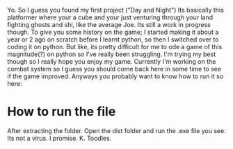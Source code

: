 Yo.
So I guess you found my first project ("Day and Night")
Its basically this platformer where your a cube and your just venturing through your land fighting ghosts and shi, like the average Joe.
Its still a work in progress though.
To give you some history on the game; I started making it about a year or 2 ago on scratch before I learnt python, so then I switched over to coding it on python.
But like, its pretty difficult for me to ode a game of this magnitude(?) on python so I've really been struggling.
I'm trying my best though so I really hope you enjoy my game.
Currently I'm working on the combat system so I guess you should come back here in some time to see if the game improved.
Anyways you probably want to know how to run it so here:
# How to run the file
After extracting the folder.
Open the dist folder and run the .exe file you see.
Its not a virus.
I promise.
K. Toodles.
